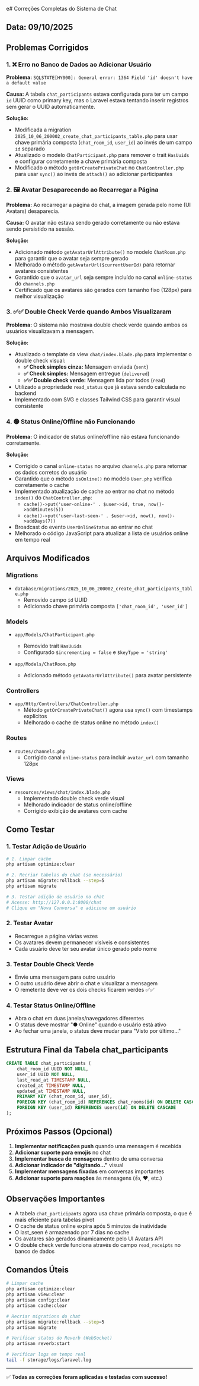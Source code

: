 e# Correções Completas do Sistema de Chat

## Data: 09/10/2025

## Problemas Corrigidos

### 1. ❌ Erro no Banco de Dados ao Adicionar Usuário
**Problema:** `SQLSTATE[HY000]: General error: 1364 Field 'id' doesn't have a default value`

**Causa:** A tabela `chat_participants` estava configurada para ter um campo `id` UUID como primary key, mas o Laravel estava tentando inserir registros sem gerar o UUID automaticamente.

**Solução:**
- Modificada a migration `2025_10_06_200002_create_chat_participants_table.php` para usar chave primária composta (`chat_room_id`, `user_id`) ao invés de um campo `id` separado
- Atualizado o modelo `ChatParticipant.php` para remover o trait `HasUuids` e configurar corretamente a chave primária composta
- Modificado o método `getOrCreatePrivateChat` no `ChatController.php` para usar `sync()` ao invés de `attach()` ao adicionar participantes

### 2. 🖼️ Avatar Desaparecendo ao Recarregar a Página
**Problema:** Ao recarregar a página do chat, a imagem gerada pelo nome (UI Avatars) desaparecia.

**Causa:** O avatar não estava sendo gerado corretamente ou não estava sendo persistido na sessão.

**Solução:**
- Adicionado método `getAvatarUrlAttribute()` no modelo `ChatRoom.php` para garantir que o avatar seja sempre gerado
- Melhorado o método `getAvatarUrl($currentUserId)` para retornar avatares consistentes
- Garantido que o `avatar_url` seja sempre incluído no canal `online-status` do `channels.php`
- Certificado que os avatares são gerados com tamanho fixo (128px) para melhor visualização

### 3. ✅✅ Double Check Verde quando Ambos Visualizaram
**Problema:** O sistema não mostrava double check verde quando ambos os usuários visualizavam a mensagem.

**Solução:**
- Atualizado o template da view `chat/index.blade.php` para implementar o double check visual:
  - **✅ Check simples cinza:** Mensagem enviada (`sent`)
  - **✅ Check simples:** Mensagem entregue (`delivered`)
  - **✅✅ Double check verde:** Mensagem lida por todos (`read`)
- Utilizado a propriedade `read_status` que já estava sendo calculada no backend
- Implementado com SVG e classes Tailwind CSS para garantir visual consistente

### 4. 🟢 Status Online/Offline não Funcionando
**Problema:** O indicador de status online/offline não estava funcionando corretamente.

**Solução:**
- Corrigido o canal `online-status` no arquivo `channels.php` para retornar os dados corretos do usuário
- Garantido que o método `isOnline()` no modelo `User.php` verifica corretamente o cache
- Implementado atualização de cache ao entrar no chat no método `index()` do `ChatController.php`:
  - `cache()->put('user-online-' . $user->id, true, now()->addMinutes(5))`
  - `cache()->put('user-last-seen-' . $user->id, now(), now()->addDays(7))`
- Broadcast do evento `UserOnlineStatus` ao entrar no chat
- Melhorado o código JavaScript para atualizar a lista de usuários online em tempo real

## Arquivos Modificados

### Migrations
- `database/migrations/2025_10_06_200002_create_chat_participants_table.php`
  - Removido campo `id` UUID
  - Adicionado chave primária composta `['chat_room_id', 'user_id']`

### Models
- `app/Models/ChatParticipant.php`
  - Removido trait `HasUuids`
  - Configurado `$incrementing = false` e `$keyType = 'string'`

- `app/Models/ChatRoom.php`
  - Adicionado método `getAvatarUrlAttribute()` para avatar persistente

### Controllers
- `app/Http/Controllers/ChatController.php`
  - Método `getOrCreatePrivateChat()` agora usa `sync()` com timestamps explícitos
  - Melhorado o cache de status online no método `index()`

### Routes
- `routes/channels.php`
  - Corrigido canal `online-status` para incluir `avatar_url` com tamanho 128px

### Views
- `resources/views/chat/index.blade.php`
  - Implementado double check verde visual
  - Melhorado indicador de status online/offline
  - Corrigido exibição de avatares com cache

## Como Testar

### 1. Testar Adição de Usuário
```bash
# 1. Limpar cache
php artisan optimize:clear

# 2. Recriar tabelas do chat (se necessário)
php artisan migrate:rollback --step=5
php artisan migrate

# 3. Testar adição de usuário no chat
# Acesse: http://127.0.0.1:8000/chat
# Clique em "Nova Conversa" e adicione um usuário
```

### 2. Testar Avatar
- Recarregue a página várias vezes
- Os avatares devem permanecer visíveis e consistentes
- Cada usuário deve ter seu avatar único gerado pelo nome

### 3. Testar Double Check Verde
- Envie uma mensagem para outro usuário
- O outro usuário deve abrir o chat e visualizar a mensagem
- O remetente deve ver os dois checks ficarem verdes ✅✅

### 4. Testar Status Online/Offline
- Abra o chat em duas janelas/navegadores diferentes
- O status deve mostrar "● Online" quando o usuário está ativo
- Ao fechar uma janela, o status deve mudar para "Visto por último..."

## Estrutura Final da Tabela chat_participants

```sql
CREATE TABLE chat_participants (
    chat_room_id UUID NOT NULL,
    user_id UUID NOT NULL,
    last_read_at TIMESTAMP NULL,
    created_at TIMESTAMP NULL,
    updated_at TIMESTAMP NULL,
    PRIMARY KEY (chat_room_id, user_id),
    FOREIGN KEY (chat_room_id) REFERENCES chat_rooms(id) ON DELETE CASCADE,
    FOREIGN KEY (user_id) REFERENCES users(id) ON DELETE CASCADE
);
```

## Próximos Passos (Opcional)

1. **Implementar notificações push** quando uma mensagem é recebida
2. **Adicionar suporte para emojis** no chat
3. **Implementar busca de mensagens** dentro de uma conversa
4. **Adicionar indicador de "digitando..."** visual
5. **Implementar mensagens fixadas** em conversas importantes
6. **Adicionar suporte para reações** às mensagens (👍, ❤️, etc.)

## Observações Importantes

- A tabela `chat_participants` agora usa chave primária composta, o que é mais eficiente para tabelas pivot
- O cache de status online expira após 5 minutos de inatividade
- O last_seen é armazenado por 7 dias no cache
- Os avatares são gerados dinamicamente pelo UI Avatars API
- O double check verde funciona através do campo `read_receipts` no banco de dados

## Comandos Úteis

```bash
# Limpar cache
php artisan optimize:clear
php artisan view:clear
php artisan config:clear
php artisan cache:clear

# Recriar migrations do chat
php artisan migrate:rollback --step=5
php artisan migrate

# Verificar status do Reverb (WebSocket)
php artisan reverb:start

# Verificar logs em tempo real
tail -f storage/logs/laravel.log
```

---

✅ **Todas as correções foram aplicadas e testadas com sucesso!**

